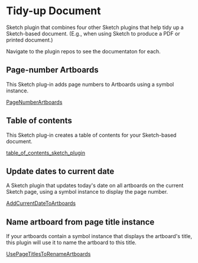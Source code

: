 # Tidy-up Document
Sketch plugin that combines four other Sketch plugins that help tidy up a Sketch-based document. (E.g., when using Sketch to produce a PDF or printed document.)

Navigate to the plugin repos to see the documentaton for each.

## Page-number Artboards
This Sketch plug-in adds page numbers to Artboards using a symbol instance.

[PageNumberArtboards](https://github.com/josephxbrick/PageNumberArtboards)

## Table of contents
This Sketch plug-in creates a table of contents for your Sketch-based document.

[table_of_contents_sketch_plugin](https://github.com/josephxbrick/table_of_contents_sketch_plugin)

## Update dates to current date
A Sketch plugin that updates today's date on all artboards on the current Sketch page, using a symbol instance to display the page number. 

[AddCurrentDateToArtboards](https://github.com/josephxbrick/AddCurrentDateToArtboards)

## Name artboard from page title instance
If your artboards contain a symbol instance that displays the artboard's title, this plugin will use it to name the artboard to this title.

[UsePageTitlesToRenameArtboards](https://github.com/josephxbrick/UsePageTitlesToRenameArtboards)
